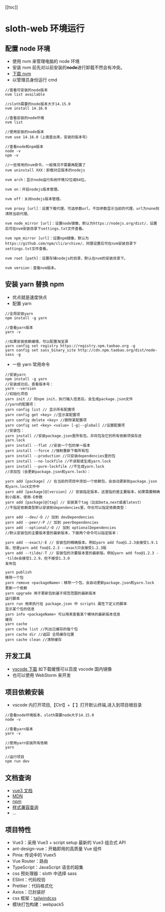 [[toc]]

# sloth-web 环境运行

## 配置 node 环境

- 使用 nvm 来管理电脑的 node 环境
- 安装 nvm 前先对以前安装的**node**进行卸载不然会有冲突。
- [下载 nvm](https://github.com/coreybutler/nvm-windows/releases)
- 以管理员身份运行 cmd

```
//查看可安装的node版本
nvm list available

//sloth需要的node版本大于14.15.0
nvm install 14.16.0

//查看安装的node环境
nvm list

//使用安装的node版本
nvm use 14.16.0（上面查出来，安装的版本号）

//查看node和npm版本
node -v
npm -v

//一些常用的nvm命令，一般情况不需要再配置了
nvm uninstall XXX：卸载对应版本的nodejs

nvm arch：显示node运行系统环境32位或64位。

nvm on：开启nodejs版本管理。

nvm off：关闭nodejs版本管理。

nvm proxy [url]：设置下载代理，可选参数url，不加参数显示当前的代理，url为none则清除当前代理。

nvm node_mirror [url]：设置node镜像，默认为https://nodejs.org/dist/，设置后可在nvm安装目录下settings.txt文件查看。

nvm npm_mirror [url]：设置npm镜像，默认为https://github.com/npm/cli/archive/，同理设置后可在nvm安装目录下settings.txt文件查看。

nvm root [path]：设置存储nodejs的目录，默认在nvm的安装目录下。

nvm version：查看nvm版本。

```

## 安装 yarn 替换 npm

- 优点就是速度快点
- 配置 yarn

```
//全局安装yarn
npm install -g yarn

//查看yarn版本
yarn -v

//如果安装依赖缓慢，可以配置淘宝源
yarn config set registry https://registry.npm.taobao.org -g
yarn config set sass_binary_site http://cdn.npm.taobao.org/dist/node-sass -g

```

- 一些 yarn 常用命令

```
//安装yarn
npm install -g yarn
//安装成功后，查看版本号：
yarn --version
//初始化项目
yarn init // 同npm init，执行输入信息后，会生成package.json文件
//yarn的配置项：
yarn config list // 显示所有配置项
yarn config get <key> //显示某配置项
yarn config delete <key> //删除某配置项
yarn config set <key> <value> [-g|--global] //设置配置项
//安装包：
yarn install //安装package.json里所有包，并将包及它的所有依赖项保存进yarn.lock
yarn install --flat //安装一个包的单一版本
yarn install --force //强制重新下载所有包
yarn install --production //只安装dependencies里的包
yarn install --no-lockfile //不读取或生成yarn.lock
yarn install --pure-lockfile //不生成yarn.lock
//添加包（会更新package.json和yarn.lock）：

yarn add [package] // 在当前的项目中添加一个依赖包，会自动更新到package.json和yarn.lock文件中
yarn add [package]@[version] // 安装指定版本，这里指的是主要版本，如果需要精确到小版本，使用-E参数
yarn add [package]@[tag] // 安装某个tag（比如beta,next或者latest）
//不指定依赖类型默认安装到dependencies里，你也可以指定依赖类型：

yarn add --dev/-D // 加到 devDependencies
yarn add --peer/-P // 加到 peerDependencies
yarn add --optional/-O // 加到 optionalDependencies
//默认安装包的主要版本里的最新版本，下面两个命令可以指定版本：

yarn add --exact/-E // 安装包的精确版本。例如yarn add foo@1.2.3会接受1.9.1版，但是yarn add foo@1.2.3 --exact只会接受1.2.3版
yarn add --tilde/-T // 安装包的次要版本里的最新版。例如yarn add foo@1.2.3 --tilde会接受1.2.9，但不接受1.3.0
发布包

yarn publish
移除一个包
yarn remove <packageName>：移除一个包，会自动更新package.json和yarn.lock
更新一个依赖
yarn upgrade 用于更新包到基于规范范围的最新版本
运行脚本
yarn run 用来执行在 package.json 中 scripts 属性下定义的脚本
显示某个包的信息
yarn info <packageName> 可以用来查看某个模块的最新版本信息
缓存
yarn cache
yarn cache list //列出已缓存的每个包
yarn cache dir //返回 全局缓存位置
yarn cache clean //清除缓存

```

## 开发工具

- [vscode 下载](https://code.visualstudio.com/) 如下载缓慢可以百度 vscode 国内镜像
- 也可以使用 WebStorm 来开发

## 项目依赖安装

- vscode 内打开项目,【Ctrl】+【`】打开默认终端,进入到项目根目录

```
//查看node环境版本，sloth需要node大于14.15.0
node -v

//查看yarn版本
yarn -v

//使用yarn安装所有依赖
yarn

//运行项目
npm run dev
```

## 文档查询

- [vue3 文档](https://www.javascriptc.com/vue3js/guide/introduction.html#vue-js-%E6%98%AF%E4%BB%80%E4%B9%88)
- [MDN](https://developer.mozilla.org/zh-CN/)
- [npm](https://www.npmjs.com/package/npmjs.org)
- [样式兼容查询](https://caniuse.com/)
- ...

## 项目特性

- Vue3：采用 Vue3 + script setup 最新的 Vue3 组合式 API
- ant-design-vue：开箱即用的高质量 Vue 组件
- Pinia: 传说中的 Vuex5
- Vue Router：路由
- TypeScript：JavaScript 语言的超集
- css 预处理器：sloth 中选择 sass
- ESlint：代码校验
- Prettier：代码格式化
- Axios：已封装好
- css 框架：[tailwindcss](https://tailwindcss.com/docs/installation)
- 模块打包构建：webpack5
